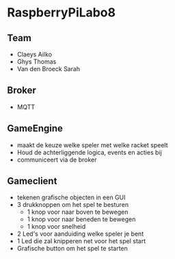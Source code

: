 # RaspberryPiLabo8

## Team
- Claeys Ailko
- Ghys Thomas
- Van den Broeck Sarah

## Broker
- MQTT
## GameEngine
- maakt de keuze welke speler met welke racket speelt
- Houd de achterliggende logica, events en acties bij 
- communiceert via de broker
## Gameclient
- tekenen grafische objecten in een GUI
- 3 drukknoppen om het spel te besturen
  - 1 knop voor naar boven te bewegen
  - 1 knop voor naar beneden te bewegen
  - 1 knop voor snelheid
- 2 Led's voor aanduiding welke speler je bent
- 1 Led die zal knipperen net voor het spel start
- Grafische button om het spel te starten
